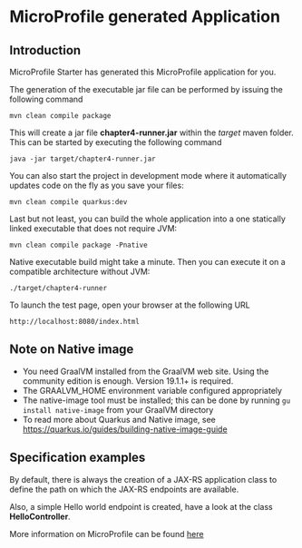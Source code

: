 # MicroProfile generated Application

## Introduction

MicroProfile Starter has generated this MicroProfile application for you.

The generation of the executable jar file can be performed by issuing the following command

    mvn clean compile package

This will create a jar file **chapter4-runner.jar** within the _target_ maven folder. This can be started by executing
the following command

    java -jar target/chapter4-runner.jar

You can also start the project in development mode where it automatically updates code on the fly as you save your
files:

    mvn clean compile quarkus:dev

Last but not least, you can build the whole application into a one statically linked executable that does not require
JVM:

    mvn clean compile package -Pnative

Native executable build might take a minute. Then you can execute it on a compatible architecture without JVM:

    ./target/chapter4-runner

To launch the test page, open your browser at the following URL

    http://localhost:8080/index.html

## Note on Native image

* You need GraalVM installed from the GraalVM web site. Using the community edition is enough. Version 19.1.1+ is
  required.
* The GRAALVM_HOME environment variable configured appropriately
* The native-image tool must be installed; this can be done by running ```gu install native-image``` from your GraalVM
  directory
* To read more about Quarkus and Native image, see https://quarkus.io/guides/building-native-image-guide

## Specification examples

By default, there is always the creation of a JAX-RS application class to define the path on which the JAX-RS endpoints
are available.

Also, a simple Hello world endpoint is created, have a look at the class **HelloController**.

More information on MicroProfile can be found [here](https://microprofile.io/)















